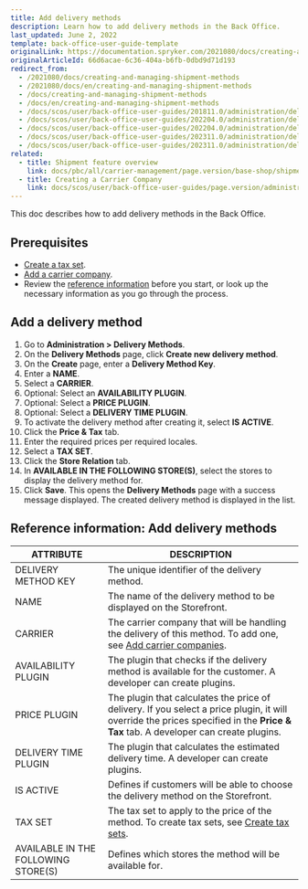 ```yaml
---
title: Add delivery methods
description: Learn how to add delivery methods in the Back Office.
last_updated: June 2, 2022
template: back-office-user-guide-template
originalLink: https://documentation.spryker.com/2021080/docs/creating-and-managing-shipment-methods
originalArticleId: 66d6acae-6c36-404a-b6fb-0dbd9d71d193
redirect_from:
  - /2021080/docs/creating-and-managing-shipment-methods
  - /2021080/docs/en/creating-and-managing-shipment-methods
  - /docs/creating-and-managing-shipment-methods
  - /docs/en/creating-and-managing-shipment-methods
  - /docs/scos/user/back-office-user-guides/201811.0/administration/delivery-methods/creating-and-managing-delivery-methods.html
  - /docs/scos/user/back-office-user-guides/202204.0/administration/delivery-methods/creating-and-managing-delivery-methods.html
  - /docs/scos/user/back-office-user-guides/202204.0/administration/delivery-methods/add-delivery-methods.htmll
  - /docs/scos/user/back-office-user-guides/202311.0/administration/delivery-methods/creating-and-managing-delivery-methods.html
  - /docs/scos/user/back-office-user-guides/202311.0/administration/delivery-methods/add-delivery-methods.html
related:
  - title: Shipment feature overview
    link: docs/pbc/all/carrier-management/page.version/base-shop/shipment-feature-overview.html
  - title: Creating a Carrier Company
    link: docs/scos/user/back-office-user-guides/page.version/administration/delivery-methods/creating-carrier-companies.html
---
```


This doc describes how to add delivery methods in the Back Office.

## Prerequisites

* [Create a tax set](/docs/pbc/all/tax-management/{{page.version}}/base-shop/manage-in-the-back-office/create-tax-sets.html).
* [Add a carrier company](/docs/pbc/all/carrier-management/{{site.version}}/base-shop/manage-in-the-back-office/add-carrier-companies.html).
* Review the [reference information](#reference-information-add-delivery-methods) before you start, or look up the necessary information as you go through the process.

## Add a delivery method

1. Go to **Administration&nbsp;<span aria-label="and then">></span> Delivery Methods**.
2. On the **Delivery Methods** page, click **Create new delivery method**.
3. On the **Create** page, enter a **Delivery Method Key**.
4. Enter a **NAME**.
5. Select a **CARRIER**.
6. Optional: Select an **AVAILABILITY PLUGIN**.
7. Optional: Select a **PRICE PLUGIN**.
8. Optional: Select a **DELIVERY TIME PLUGIN**.
9. To activate the delivery method after creating it, select **IS ACTIVE**.
10. Click the **Price & Tax** tab.
11. Enter the required prices per required locales.
12. Select a **TAX SET**.
13. Click the **Store Relation** tab.
14. In **AVAILABLE IN THE FOLLOWING STORE(S)**, select the stores to display the delivery method for.
15. Click **Save**.
    This opens the **Delivery Methods** page with a success message displayed. The created delivery method is displayed in the list.

## Reference information: Add delivery methods

| ATTRIBUTE | DESCRIPTION |
| --- | --- |
| DELIVERY METHOD KEY | The unique identifier of the delivery method. |
| NAME | The name of the delivery method to be displayed on the Storefront. |
| CARRIER | The carrier company that will be handling the delivery of this method. To add one, see [Add carrier companies](/docs/pbc/all/carrier-management/{{site.version}}/base-shop/manage-in-the-back-office/add-carrier-companies.html). |
| AVAILABILITY PLUGIN | The plugin that checks if the delivery method is available for the customer. A developer can create plugins. |
|  PRICE PLUGIN | The plugin that calculates the price of delivery. If you select a price  plugin, it will override the prices specified in the **Price & Tax** tab. A developer can create plugins. |
| DELIVERY TIME PLUGIN | The plugin that calculates the estimated delivery time. A developer can create plugins. |
| IS ACTIVE | Defines if customers will be able to choose the delivery method on the Storefront. |
| TAX SET | The tax set to apply to the price of the method. To create tax sets, see [Create tax sets](/docs/pbc/all/tax-management/{{page.version}}/base-shop/manage-in-the-back-office/create-tax-sets.html).
| AVAILABLE IN THE FOLLOWING STORE(S) | Defines which stores the method will be available for. |
